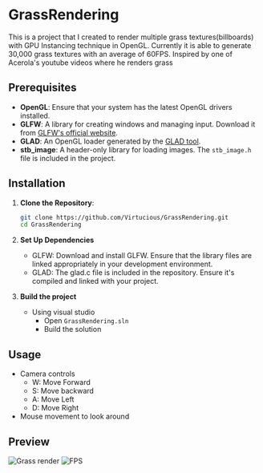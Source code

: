 # GrassRendering
This is a project that I created to render multiple grass textures(billboards) with GPU Instancing technique in OpenGL. Currently it is able to generate 30,000 grass textures with an average of 60FPS. Inspired by one of Acerola's youtube videos where he renders grass 

## Prerequisites

- **OpenGL**: Ensure that your system has the latest OpenGL drivers installed.
- **GLFW**: A library for creating windows and managing input. Download it from [GLFW's official website](https://www.glfw.org/).
- **GLAD**: An OpenGL loader generated by the [GLAD tool](https://glad.dav1d.de/).
- **stb_image**: A header-only library for loading images. The `stb_image.h` file is included in the project.

## Installation

1. **Clone the Repository**:
   ```bash
   git clone https://github.com/Virtucious/GrassRendering.git
   cd GrassRendering

2. **Set Up Dependencies**
   - GLFW: Download and install GLFW. Ensure that the library files are linked appropriately in your development environment.
   - GLAD: The glad.c file is included in the repository. Ensure it's compiled and linked with your project.

3. **Build the project**
   - Using visual studio
     - Open ``GrassRendering.sln``
     - Build the solution
    
## Usage
- Camera controls
  - W: Move Forward
  - S: Move backward
  - A: Move Left
  - D: Move Right
- Mouse movement to look around

## Preview
![Grass render](images/grass.png)
![FPS](images/fps.png)
